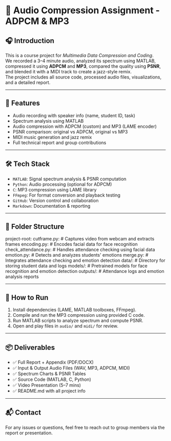 # 🎵 Audio Compression Assignment - ADPCM & MP3

## 🎧 Introduction

This is a course project for *Multimedia Data Compression and Coding*.  
We recorded a 3–4 minute audio, analyzed its spectrum using MATLAB, compressed it using **ADPCM** and **MP3**, compared the quality using **PSNR**, and blended it with a MIDI track to create a jazz-style remix.  
The project includes all source code, processed audio files, visualizations, and a detailed report.

---

## 🚀 Features

- Audio recording with speaker info (name, student ID, task)
- Spectrum analysis using MATLAB
- Audio compression with ADPCM (custom) and MP3 (LAME encoder)
- PSNR comparison: original vs ADPCM, original vs MP3
- MIDI music generation and jazz remix
- Full technical report and group contributions

---

## 🛠 Tech Stack

- `MATLAB`: Signal spectrum analysis & PSNR computation  
- `Python`: Audio processing (optional for ADPCM)  
- `C`: MP3 compression using LAME library  
- `FFmpeg`: For format conversion and playback testing  
- `GitHub`: Version control and collaboration  
- `Markdown`: Documentation & reporting  

---

## 📁 Folder Structure
project-root:
  cutframe.py:             # Captures video from webcam and extracts frames
  encoding.py:             # Encodes facial data for face recognition
  check_attendance.py:     # Handles attendance checking using facial data
  emotion.py:              # Detects and analyzes students' emotions
  merge.py:                # Integrates attendance checking and emotion detection
  data/:                   # Directory for storing student data and logs
  models/:                 # Pretrained models for face recognition and emotion detection
  outputs/:                # Attendance logs and emotion analysis reports

---

## 🧪 How to Run

1. Install dependencies (LAME, MATLAB toolboxes, FFmpeg).
2. Compile and run the MP3 compression using provided C code.
3. Run MATLAB scripts to analyze spectrum and compute PSNR.
4. Open and play files in `audio/` and `midi/` for review.

---

## 📦 Deliverables

- ✅ Full Report + Appendix (PDF/DOCX)
- ✅ Input & Output Audio Files (WAV, MP3, ADPCM, MIDI)
- ✅ Spectrum Charts & PSNR Tables
- ✅ Source Code (MATLAB, C, Python)
- ✅ Video Presentation (5–7 mins)
- ✅ README.md with all project info

---

## 📬 Contact

For any issues or questions, feel free to reach out to group members via the report or presentation.


